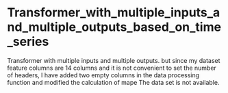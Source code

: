 # Transformer_with_multiple_inputs_and_multiple_outputs_based_on_time_series
Transformer with multiple inputs and multiple outputs. but since my dataset feature columns are 14 columns and it is not convenient to set the number of headers, I have added two empty columns in the data processing function and modified the calculation of mape
The data set is not available.

